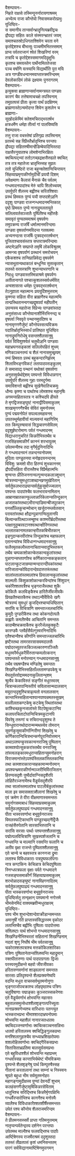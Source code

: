वैशम्पायनः-  
निहते राक्षसे तस्मिन्पुनर्नारायणाश्रमम्  
अभ्येत्य राजा कौन्तेयो निवासमकरोत्प्रभुः  
युधिष्ठिरः-  
स समानीय तान्सर्वान्भ्रातॄनित्यब्रवीद्वचः  
द्रौपद्या सहितः काले संस्मरन्भ्रातरं जयम्  
समाश्चतस्रोऽधिगताश्शिवेन चरता वने  
कृतोद्देशश्च बीभत्सुः पञ्चमीमभितस्समाम्  
प्राप्य पर्वतराजानं श्वेतं शिखरिणां वरम्  
तत्रापि च कृतोद्देशस्समागमदिदृक्षुभिः  
कृतश्च समयस्तेन पार्थेनामिततेजसा  
पञ्च वर्षाणि वत्स्याभि विद्यार्थीति पुरा मयि  
अत्र गाण्डीवधन्वानमवाप्तास्त्रमरिन्दमम्  
देवलोकादिमं लोकं द्रक्ष्यामः पुनरागतम्  
वैशम्पायनः-  
इत्युक्त्वा ब्राह्मणान्सर्वानामन्त्रयत पाण्डवः  
कारणं चैव तत्तेषामाचचक्षे तपस्विनाम्  
तमुग्रतपसं प्रीताः कृत्वा पार्थं प्रदक्षिणम्  
ब्राह्मणास्तेऽन्वमोदन्त शिवेन कुशलेन च  
ब्राह्मणाः-  
सुखोदर्कमिमं क्लेशमचिराद्भरतर्षभ  
क्षत्रधर्मेण धर्मज्ञ तीर्त्वा गां पालयिष्यसि  
वैशम्पायनः-  
तत्तु राजा वचस्तेषां प्रतिगृह्य तपस्विनाम्  
प्रतस्थे सह विप्रैस्तैर्भ्रातृभिश्च परन्तपः  
द्रौपद्या सहितश्श्रीमान्हैडिम्बेयादिभिस्तदा  
राक्षसैरनुयातश्च लोमशेनाभिरक्षितः  
क्वचित्पद्भ्यां ततोऽगच्छद्राक्षसैरुह्यते क्वचित्  
तत्र तत्र महातेजा भ्रातृभिस्सह सुव्रतः  
ततो युधिष्ठिरो राजा बहुन्क्लेशान्विचिन्तयन्  
सिंहव्याघ्रमृगाकीर्णामुदीचीं प्रययौ दिशम्  
अवेक्षमाणः कैलासं मैनाकं चैव पर्वतम्  
गन्धमादनपादांश्च मेरुं चापि शिलोच्चयम्  
उपर्युपरि शैलस्य बह्वीश्च सरितश्शिवाः  
प्रस्थं हिमवतः पुण्यं ययौ सप्तदशेऽहनि  
ददृशुः पाण्डवा राजन्गन्धमादनमन्तिकात्  
पृष्ठे हिमवतः पुण्ये नानाद्रुमलतायुते  
सलिलावर्तसञ्जातैः पुष्पितैश्च महीरुहैः  
समावृतं पुण्यतममाश्रमं वृषपर्वणः  
तमुपक्रम्य राजर्षिं धर्मात्मानमरिन्दमाः  
पाण्डवा वृषपर्वाणमविदन्त गतक्लमाः  
अभ्यनन्दत्स राजर्षिः पुत्रवद्भरतर्षभान्  
पूजिताश्चावसंस्तत्र सप्तरात्रमरिन्दमाः  
अष्टमेऽहनि सम्प्राप्ते तमृषिं लोकविश्रुतम्  
आमन्त्र्य वृषपर्वाणं प्रस्थानं समरोचयन्  
एकैकशश्च तान्विप्रान्निवेद्य वृषपर्वणे  
न्यासभूतान्यथाकालं बन्धूनिव सुसत्कृतान्  
ततस्ते वरवस्त्राणि शुभान्याभरणानि च  
निदधुः पाण्डवास्तस्मिन्नाश्रमे वृषपर्वणः  
अतीतानागते पश्चात्कुशलस्सर्वधर्मवित्  
अन्वशासत्स धर्मज्ञः पुत्रवद्भरतर्षभान्  
तेऽनुज्ञाता महात्मानः प्रययुर्दिशमुत्तराम्  
कुष्णया सहिता वीरा ब्राह्मणैश्च महात्मभिः  
तान्प्रस्थितानन्वगच्छद्वृषपर्वा महीपतीन्  
उपन्यस्य महातेजा विप्रेभ्यः पाण्डवांस्तदा  
अनुसंसाध्य कौन्तेयानाशीर्भिरभिनन्द्य च  
वृषपर्वा निववृते पन्थानमुपदिश्य च  
नानामृगगणैर्जुष्टं कौन्तेयस्सत्यविक्रमः  
पदातिर्भ्रातृभिस्सार्धं प्रातिष्ठत युधिष्ठिरः  
नानाद्रुमनिरोधेषु वसन्तश्शैलसानुषु  
पर्वतं विविशुश्श्वेतं चतुर्थेऽहनि पाण्डवाः  
महाभ्रघनसङ्काशं सलिलोपहितं शुभम्  
मणिकाञ्चनरम्यं च शैलं नानासमुच्छ्रयम्  
रम्यं हिमवतः प्रस्थं बहुकन्दरनिर्झरम्  
शिलाविभङ्गविकटं लतापादपसङ्कुलम्  
ते समासाद्य पन्थानं यथोक्तं वृषपर्वणा  
अनुसस्रुर्यथोद्देशम् पश्यन्तो विविधान्नगान्  
उपर्युपरि शैलस्य गुहाः परमदुर्गमाः  
समाविशन्तो बह्वीश्च सुखेनैवातिचक्रमुः  
धौम्यः कृष्णा च पार्थाश्च लोमशश्च महानृषिः  
अगमन्सहितास्तत्र न कश्चिदपि हीयते  
ते मृगद्विजसङ्घुष्टं नानाद्वीपिसमाकुलम्  
शाखामृगगणैश्चैव सेवितं सुमनोरमम्  
पुण्यं पद्मवनोपेतं सपल्वलमहावनम्  
उपतस्थुर्महावीर्या माल्यवन्तं महागिरिम्  
ततः किम्पुरुषावासं सिद्धचारणसेवितम्  
ददृशुर्हृष्टरोमाणः पर्वतं गन्धमादनम्  
विद्याधरानुचरितं किन्नरीभिस्तथैव च  
गजसिंहसमाकीर्णं काननं शरभायुतम्  
उपेतमन्यैश्च तदा मृगैर्मृदुनिनादिभिः  
ते गन्धमादनवनं तन्नन्दनवनोपमम्  
मुदिताः पाण्डुतनया मनोहृदयनन्दनम्  
विविशुः क्रमशो वीरा हिरण्यं शुभकाननम्  
द्रौपदीसहिता वीरास्तैश्च विप्रैर्महात्मभिः  
शृण्वन्तः प्रीतिजननान्वल्गून्मन्दकलाञ्शुभान्  
श्रोत्ररम्यान्सुमधुराञ्शब्दान्खगमुखेरितान्  
सर्वर्तुफलभाराढ्यान्सर्वर्तुकुसुमोज्ज्वलान्  
पश्यन्तः पादपांश्चैव फलभारावनामितान्  
आम्रानाम्रातकान्फुल्लान्नारिकेलान्सतिन्दुकान्  
अजातकांस्तथाऽभीरान्दाडिमान्बीजपूरकान्  
पनसाँल्लिकुचान्मोचान् खर्जूरानम्लवेतसान्  
परावतांस्तथा क्षौद्रान्पुन्नागान्वितुलानपि  
बिल्वान्कपित्थाञ्जम्बूश्च काश्मरीर्ब्रदरीस्तथा  
प्लक्षानुदुम्बरवटानश्वत्थान्क्षीरिणस्तथा  
भल्लातकानामलकान्हरीतकबिभीतकान्  
इङ्गुदान्करवीरांश्च तिन्दुकांश्च महाफलान्  
एतानन्यांश्च विविधान्गन्धमादनसानुषु  
फलैरमृतकल्पैस्तानाचितान्स्वादुभिस्तरून्  
तथैव चम्पकाशोकान्केतकान्वकुलांस्तथा  
पुन्नागान्सप्तपर्णांश्च कर्णिकारान्सकङ्कतान्  
पाटलान्कुटजान्रम्यान्मन्दारान्दीपकांस्तथा  
पारिजातान्कोविदारान्देवदारुतरूंस्तथा  
सालांस्तालांस्तमालांश्च प्रियालान्वकुलांस्तथा  
शाल्मलीः किंशुकाशोकान्करविन्दांश्च शिंशुपान्  
चकोरैश्शतपत्रैश्च भृङ्गराजैस्तथा शुकैः  
कोकिलैः कलविङ्कैश्च हारितैर्जीवजीवकैः  
प्रियव्रतैश्चातकैश्च तथाऽन्यैर्विविधैः खगैः  
श्रोत्ररम्यं सुमधुरं कूजद्भिश्चाप्यधिष्ठितान्  
सरांसि च विचित्राणि समन्ताज्जलचारिभिः  
कुमुदैः पुण्डरीकैश्च तथा कोकनदोत्पलैः  
कह्लारैः कमलैश्चैव आचितानि समन्ततः  
कादम्बैश्चक्रवाकैश्च कुररैर्जलकुक्कुटैः  
कारण्डवैः प्लवैर्हंसैर्वल्गुस्वरनिनादिभिः  
एतैश्चान्यैश्च कीर्णानि समन्ताज्जलचारिभिः  
हृष्टैस्तथा तामरसरसासवमदालसैः  
पद्मोदरच्युतरजःकिञ्जल्कारुणरञ्जितैः  
मधुस्वरैर्मधुकरैर्विरुतान्कमलोत्करान्  
पश्यन्तस्ते मनोरम्यान् गन्धमादनसानुषु  
तथैव पद्मषण्डैश्च मण्डितेषु समन्ततः  
शिखण्डिनीभिस्सहिताँल्लतामण्डपकेषु च  
मेघतूर्यरवोद्दाममदनाकुलितान्भृशम्  
श्रुत्वैव केकाविरुतं सङ्गीतं मधुरस्वरम्  
चित्रान्कलापान्विस्तीर्य सविलासान्मदालसान्  
मयूरान्ददृशुश्चित्रान्नृत्यतो वनलालसान्  
कान्ताभिस्सहितान्वश्यानपश्यन्रमतस्सुखम्  
वल्लीलताकण्टकेषु कटकेषु स्थितांस्तथा  
कांश्चिच्छकुनजातांस्ते विटपेषूत्कटानिव  
कलापरचिताटोपान्विचित्रमकुटानपि  
विवरेषु तरूणां च रुचिरान्ददृशुश्च ते  
सिन्धुवारानथोदारान्मन्मथस्येव तोमरान्  
सुवर्णकुसुमाकीर्णान्गिरीणां शिखरेषु च  
कर्णिकारान्विचित्रभान्कर्णपूरानिवोत्तमान्  
अथाऽपश्यन्कुरवकान्वनराजिषु पुष्पितान्  
कामवश्योत्सुककरांस्तथैव वनराजिषु  
तांस्त्वलङ्कारमधुरान्सहितान्सुमनोहरान्  
विराजमानांस्तेऽपश्यंस्तिलकांस्तिलकानिव  
तथा कामशराकारान्सहकामान्मनोरमान्  
अपश्यन्भ्रमराकीर्णान्मञ्जरीभिर्विराजितान्  
हिरण्यसदृशैः पुष्यैर्दावाग्निसदृशैरपि  
लोहितैरञ्जनाभैश्च वैडूर्यसदृशैरपि  
तथा सालांस्तमालांश्च पाटलीर्बकुलांस्तथा  
माला इव समासक्ताञ्शैलानां शिखरेषु च  
एवं क्रमेण ते वीरा वीक्षमाणास्समन्ततः  
ययुर्नागसमाबाधं सिंहव्याघ्रसमाकुलम्  
सर्वर्तुफलपुष्पाढ्यं गन्धमादनसानुषु  
पीता भास्वरवर्णाभा बभूवुर्वनराजयः  
विमलस्फटिकाभानि पाण्डुरच्छदनैर्द्विजैः  
राजहंसैरुपेतानि सारसाभिरुतानि च  
सरांसि सरसाः पार्थाः पश्यन्तश्शैलसानुषु  
पद्मोत्पलविचित्राणि सुखस्पर्शजलानि च  
गन्धवन्ति च माल्यानि रसवन्ति फलानि च  
अतीव वृक्षा राजन्ते पुष्पिताश्शैलसानुषु  
एते चान्ये च बहवस्तत्र काननजा द्रुमाः  
लताश्च विविधाकाराः पत्रपुष्पफलोपगाः  
नात्र कण्टकिनः केचिन्नात्र केचिदपुष्पिताः  
स्निग्धपत्रफला वृक्षाः पर्वते गन्धमादने  
गजसङ्घसमाकीर्णं सिंहव्याघ्रसमाकुलम्  
शरभोन्नादसङ्घुष्टं नानाविहगनादितम्  
सर्वर्तुफलपुष्पाढ्यं गन्धमादनसानुषु  
पीता भास्करवर्णाभा बभूवुर्वनराजयः  
युधिष्ठिर्सतु तान्वृक्षान् पश्यमानो नगोत्तमे  
भीमसेनमिदं वाक्यमब्रवीन्मधुराक्षरम्  
युधिष्ठिरः-  
पश्य भीम शुभान्देशान्देवाक्रीडान्समन्ततः  
अमानुषीं गतिं प्राप्तास्संसिद्धास्स्म वृकोदर  
लताभिश्चैव बह्वीभिः पुष्पिताः पादपोत्तमाः  
संश्लिष्टाः पार्थ शोभन्ते गन्धमादनसानुषु  
शिखण्डिनीभिश्चरतां सहितानां शिखण्डिनाम्  
नदतां शृणु निर्घोषं भीम पर्वतसानुषु  
चकोराश्शतपत्राश्च मत्तकोकिलशारिकाः  
पत्रिणः पुष्पितानेतान्संश्लिष्यन्ति महाद्रुमान्  
रक्तपीतारुणाः पार्थ पादपाग्रगताः द्विजाः  
परस्परमुदीक्षन्ते बहवो जीवजीवकाः  
हरितारुणवर्णानां शाड्वलानां समन्ततः  
सारसाः प्रतिदृश्यन्ते शैलप्रस्रवणेष्वपि  
वदन्ति मधुरा वाचस्सर्वभूतमनोनुगाः  
भृङ्गराजोपचक्राश्च लोहपृष्ठाश्च पत्रिणः  
चतुर्विषाणाः पद्माङ्काः कुञ्जरास्सकरेणवः  
एते वैडूर्यवर्णाभं क्षोभयन्ति महत्सरः  
बहुतालसमुत्सेधाश्शैलशृङ्गात्परिच्युताः  
नानाप्रस्रवणेभ्यश्च वारिधाराः पतन्त्युत  
भास्कराभप्रभा भीमाश्शारदाभ्रघनोपमाः  
शोभयन्ति महाशैलं नानारजतधातवः  
क्वचिदञ्जनवर्णाभाः क्वचित्काञ्चनसन्निभाः  
धातवो हरितालस्य क्वचिद्धिङ्गुलकप्रभाः  
मनश्शिलागुहाश्चैव सन्ध्याभ्रशिखरोपमाः  
शशलोहितवर्णाभाः क्वचिद्गैरिकसप्रभाः  
सितासिताभ्रप्रतिमा बालसूर्यसमप्रभाः  
एते बहुविधाश्शैलं शोभयन्ति महाप्रभम्  
गन्धर्वास्सह कान्ताभिर्यथेष्टं भीमविक्रमाः  
दृश्यन्ते शैलशृङ्गेषु पार्थ किम्पुरुषैस्सह  
गीतानां करतालानां तथा साम्नां च निस्स्वनः  
श्रूयते बहुधा भीम सर्वमूतमनोहरः  
महागङ्गामुदीक्षस्व पुण्यां देवनदीं शुभाम्  
कलहंसगणैर्जुष्टामृषिकिन्नरसेविताम्  
धातुभिश्च सरिद्भिश्च किन्नरैर्मृगपक्षिभिः  
गन्धर्वैरप्सरोभिश्च काननैश्च मनोरमैः  
व्यालैश्च विविधाकारैश्शतशीर्षैस्समन्ततः  
उपेतं पश्य कौन्तेय शैलराजमरिन्दम  
वैशम्पायनः-  
ते प्रीतमनसस्सर्वे प्राप्ता गतिमनुत्तमाम्  
नातृप्यन्पर्वतेन्द्रस्य दर्शनेन परन्तपाः  
उपेतमथ माल्यैश्च फलवद्भिश्च पादपैः  
आर्ष्टिषेणस्य राजर्षेराश्रमं ददृशुस्तदा  
ततस्तं तीव्रतपसं कृशं धमनिसन्ततम्  
पारगं सर्वविद्यानामार्ष्टिषेणमुपागमन्  
